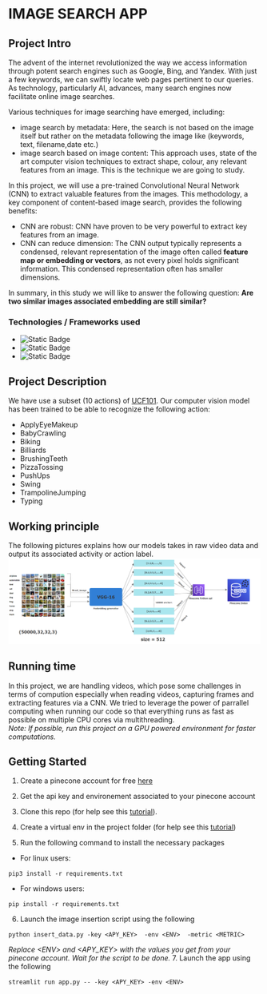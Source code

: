 # IMAGE SEARCH APP



## Project Intro
The advent of the internet revolutionized the way we access information through potent search engines such as Google, Bing, and Yandex. With just a few keywords, we can swiftly locate web pages pertinent to our queries. As technology, particularly AI, advances, many search engines now facilitate online image searches.

Various techniques for image searching have emerged, including:

* image search by metadata:
Here, the search is  not based on the image itself but rather on the metadata following the image like (keywords, text, filename,date etc.) <br> 
* image search based on image content:
This approach uses, state of the art computer vision techniques to extract shape, colour, any relevant features from an image. This is the technique we are going to study.


In this project, we will use a pre-trained Convolutional Neural Network (CNN) to extract valuable features from the images. This methodology, a key component of content-based image search, provides the following benefits:<br> 

* CNN are robust:
CNN have proven to be very powerful to extract key features from an image.
* CNN can reduce dimension:
The CNN output typically represents a condensed, relevant representation of the image often called **feature map or embedding or vectors**, as not every pixel holds significant information. This condensed representation often has smaller dimensions.


In summary, in this study we will like to answer the following question:
**Are two similar images associated embedding are still similar?**

### Technologies / Frameworks used 
* ![Static Badge](https://img.shields.io/badge/Python-3.8-green)
* ![Static Badge](https://img.shields.io/badge/Pinecone-2.2-green)
* ![Static Badge](https://img.shields.io/badge/keras-2.13-green)

## Project Description
We have use a subset (10 actions) of [UCF101](https://www.crcv.ucf.edu/data/UCF101.php). Our computer vision model has been trained to be  able to recognize the following action:
* ApplyEyeMakeup       
* BabyCrawling         
* Biking               
* Billiards            
* BrushingTeeth        
* PizzaTossing         
* PushUps              
* Swing                
* TrampolineJumping    
* Typing


## Working principle
The following pictures explains how our models takes in raw video data and output its associated activity or action label.
<img src="architecture.png" alt="principle">

## Running time
In this project, we are handling videos, which pose some challenges in terms of compution especially when reading videos, capturing frames and extracting features via a CNN.
We tried to leverage the power of parrallel computing when running our code so that everything runs as fast as possible on multiple  CPU cores via multithreading.<br> 
*Note: If possible, run this project on a GPU powered environment for faster computations.*





## Getting Started
1. Create a pinecone account for free [here](https://www.pinecone.io/)
2. Get the api key and environement associated to your pinecone account 
3. Clone this repo (for help see this [tutorial](https://help.github.com/articles/cloning-a-repository/)).
    
4. Create a virtual env in the project folder (for help see this [tutorial](https://www.freecodecamp.org/news/how-to-setup-virtual-environments-in-python/))

5. Run the following command to install the necessary packages
* For linux users:
```
pip3 install -r requirements.txt
```
* For windows users:
```
pip install -r requirements.txt
```
6. Launch the image insertion script using the following
```
python insert_data.py -key <APY_KEY>  -env <ENV>  -metric <METRIC> 
```
*Replace \<ENV> and <APY_KEY> with the values you get from your pinecone account.*
*Wait for the script to be done.*
7. Launch the app using the following 
```
streamlit run app.py -- -key <APY_KEY> -env <ENV>
```




